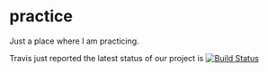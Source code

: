 # practice
Just a place where I am practicing.

Travis just reported the latest status of our project is 
[![Build Status](https://travis-ci.org/evainga/practice.svg?branch=master)](https://travis-ci.org/evainga/practice)
